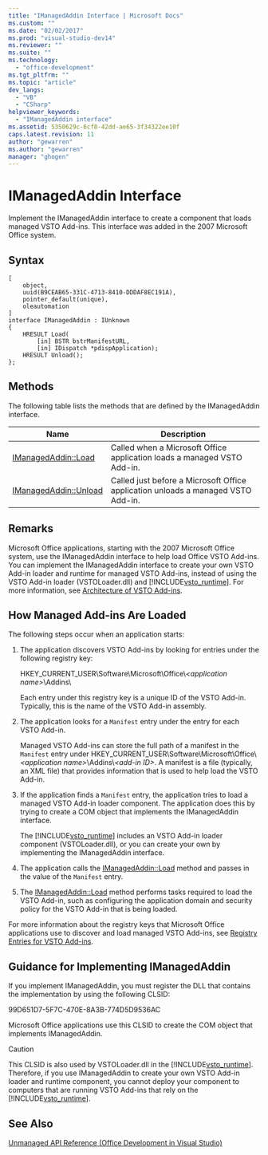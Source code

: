 ```yaml
---
title: "IManagedAddin Interface | Microsoft Docs"
ms.custom: ""
ms.date: "02/02/2017"
ms.prod: "visual-studio-dev14"
ms.reviewer: ""
ms.suite: ""
ms.technology: 
  - "office-development"
ms.tgt_pltfrm: ""
ms.topic: "article"
dev_langs: 
  - "VB"
  - "CSharp"
helpviewer_keywords: 
  - "IManagedAddin interface"
ms.assetid: 5350629c-6cf8-42dd-ae65-3f34322ee10f
caps.latest.revision: 11
author: "gewarren"
ms.author: "gewarren"
manager: "ghogen"
---
```

# IManagedAddin Interface
  Implement the IManagedAddin interface to create a component that loads managed VSTO Add-ins. This interface was added in the 2007 Microsoft Office system.  
  
## Syntax  
  
```  
[  
    object,  
    uuid(B9CEAB65-331C-4713-8410-DDDAF8EC191A),  
    pointer_default(unique),  
    oleautomation  
]  
interface IManagedAddin : IUnknown  
{  
    HRESULT Load(  
        [in] BSTR bstrManifestURL,   
        [in] IDispatch *pdispApplication);  
    HRESULT Unload();  
};  
```  
  
## Methods  
 The following table lists the methods that are defined by the IManagedAddin interface.  
  
|Name|Description|  
|----------|-----------------|  
|[IManagedAddin::Load](../vsto/imanagedaddin-load.md)|Called when a Microsoft Office application loads a managed VSTO Add-in.|  
|[IManagedAddin::Unload](../vsto/imanagedaddin-unload.md)|Called just before a Microsoft Office application unloads a managed VSTO Add-in.|  
  
## Remarks  
 Microsoft Office applications, starting with the 2007 Microsoft Office system, use the IManagedAddin interface to help load Office VSTO Add-ins. You can implement the IManagedAddin interface to create your own VSTO Add-in loader and runtime for managed VSTO Add-ins, instead of using the VSTO Add-in loader (VSTOLoader.dll) and [!INCLUDE[vsto_runtime](../vsto/includes/vsto-runtime-md.md)]. For more information, see [Architecture of VSTO Add-ins](../vsto/architecture-of-vsto-add-ins.md).  
  
## How Managed Add-ins Are Loaded  
 The following steps occur when an application starts:  
  
1.  The application discovers VSTO Add-ins by looking for entries under the following registry key:  
  
     HKEY_CURRENT_USER\Software\Microsoft\Office\\*\<application name>*\Addins\  
  
     Each entry under this registry key is a unique ID of the VSTO Add-in. Typically, this is the name of the VSTO Add-in assembly.  
  
2.  The application looks for a `Manifest` entry under the entry for each VSTO Add-in.  
  
     Managed VSTO Add-ins can store the full path of a manifest in the `Manifest` entry under HKEY_CURRENT_USER\Software\Microsoft\Office\\*\<application name>*\Addins\\*\<add-in ID>*. A manifest is a file (typically, an XML file) that provides information that is used to help load the VSTO Add-in.  
  
3.  If the application finds a `Manifest` entry, the application tries to load a managed VSTO Add-in loader component. The application does this by trying to create a COM object that implements the IManagedAddin interface.  
  
     The [!INCLUDE[vsto_runtime](../vsto/includes/vsto-runtime-md.md)] includes an VSTO Add-in loader component (VSTOLoader.dll), or you can create your own by implementing the IManagedAddin interface.  
  
4.  The application calls the [IManagedAddin::Load](../vsto/imanagedaddin-load.md) method and passes in the value of the `Manifest` entry.  
  
5.  The [IManagedAddin::Load](../vsto/imanagedaddin-load.md) method performs tasks required to load the VSTO Add-in, such as configuring the application domain and security policy for the VSTO Add-in that is being loaded.  
  
 For more information about the registry keys that Microsoft Office applications use to discover and load managed VSTO Add-ins, see [Registry Entries for VSTO Add-ins](../vsto/registry-entries-for-vsto-add-ins.md).  
  
## Guidance for Implementing IManagedAddin  
 If you implement IManagedAddin, you must register the DLL that contains the implementation by using the following CLSID:  
  
 99D651D7-5F7C-470E-8A3B-774D5D9536AC  
  
 Microsoft Office applications use this CLSID to create the COM object that implements IManagedAddin.  
  
> [!CAUTION]  
>  This CLSID is also used by VSTOLoader.dll in the [!INCLUDE[vsto_runtime](../vsto/includes/vsto-runtime-md.md)]. Therefore, if you use IManagedAddin to create your own VSTO Add-in loader and runtime component, you cannot deploy your component to computers that are running VSTO Add-ins that rely on the [!INCLUDE[vsto_runtime](../vsto/includes/vsto-runtime-md.md)].  
  
## See Also  
 [Unmanaged API Reference &#40;Office Development in Visual Studio&#41;](../vsto/unmanaged-api-reference-office-development-in-visual-studio.md)  
  
  